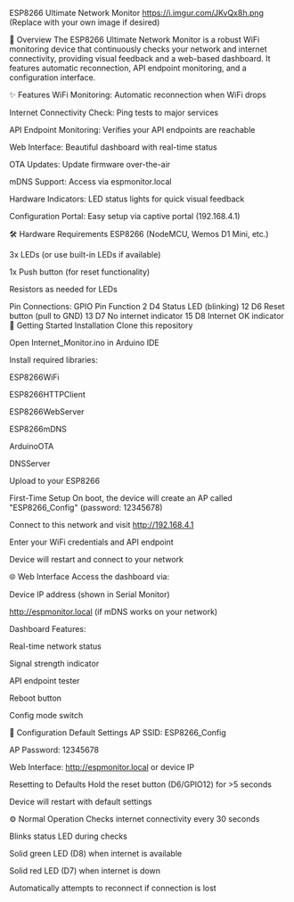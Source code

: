 ESP8266 Ultimate Network Monitor
https://i.imgur.com/JKvQx8h.png (Replace with your own image if desired)

📌 Overview
The ESP8266 Ultimate Network Monitor is a robust WiFi monitoring device that continuously checks your network and internet connectivity, providing visual feedback and a web-based dashboard. It features automatic reconnection, API endpoint monitoring, and a configuration interface.

✨ Features
WiFi Monitoring: Automatic reconnection when WiFi drops

Internet Connectivity Check: Ping tests to major services

API Endpoint Monitoring: Verifies your API endpoints are reachable

Web Interface: Beautiful dashboard with real-time status

OTA Updates: Update firmware over-the-air

mDNS Support: Access via espmonitor.local

Hardware Indicators: LED status lights for quick visual feedback

Configuration Portal: Easy setup via captive portal (192.168.4.1)

🛠️ Hardware Requirements
ESP8266 (NodeMCU, Wemos D1 Mini, etc.)

3x LEDs (or use built-in LEDs if available)

1x Push button (for reset functionality)

Resistors as needed for LEDs

Pin Connections:
GPIO	Pin	Function
2	D4	Status LED (blinking)
12	D6	Reset button (pull to GND)
13	D7	No internet indicator
15	D8	Internet OK indicator
🚀 Getting Started
Installation
Clone this repository

Open Internet_Monitor.ino in Arduino IDE

Install required libraries:

ESP8266WiFi

ESP8266HTTPClient

ESP8266WebServer

ESP8266mDNS

ArduinoOTA

DNSServer

Upload to your ESP8266

First-Time Setup
On boot, the device will create an AP called "ESP8266_Config" (password: 12345678)

Connect to this network and visit http://192.168.4.1

Enter your WiFi credentials and API endpoint

Device will restart and connect to your network

🌐 Web Interface
Access the dashboard via:

Device IP address (shown in Serial Monitor)

http://espmonitor.local (if mDNS works on your network)

Dashboard Features:

Real-time network status

Signal strength indicator

API endpoint tester

Reboot button

Config mode switch

🔧 Configuration
Default Settings
AP SSID: ESP8266_Config

AP Password: 12345678

Web Interface: http://espmonitor.local or device IP

Resetting to Defaults
Hold the reset button (D6/GPIO12) for >5 seconds

Device will restart with default settings

⚙️ Normal Operation
Checks internet connectivity every 30 seconds

Blinks status LED during checks

Solid green LED (D8) when internet is available

Solid red LED (D7) when internet is down

Automatically attempts to reconnect if connection is lost
